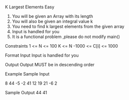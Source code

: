 K Largest Elements
Easy

1. You will be given an Array with its length
 2. You will also be given an integral value k
 3. You need to find k largest elements from the given array
 4. Input is handled for you
 5. It is a functional problem ,please do not modify main()

Constraints
1 <= N <= 100
 K <= N
 -1000 <= C[i] <= 1000

Format
Input
Input is handled for you

Output
Output MUST be in descending order

Example
Sample Input

8
44 -5 -2 41 12 19 21 -6 
2

Sample Output
44 41

